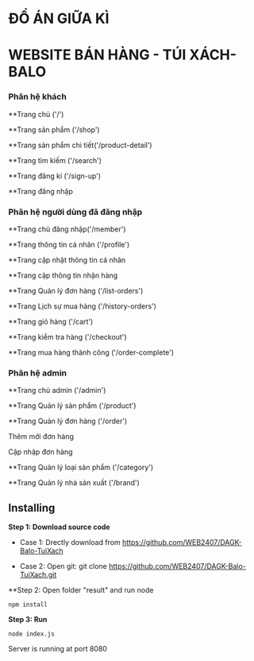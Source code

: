 # ĐỒ ÁN GIỮA KÌ
# WEBSITE BÁN HÀNG - TÚI XÁCH- BALO

### Phân hệ khách

**Trang chủ ('/')


**Trang sản phẩm ('/shop')


**Trang sản phẩm chi tiết('/product-detail')


**Trang tìm kiếm ('/search')


**Trang đăng kí ('/sign-up')


**Trang đăng nhập 


### Phân hệ người dùng đã đăng nhập

**Trang chủ đăng nhập('/member')


**Trang thông tin cá nhân ('/profile')


**Trang cập nhật thông tin cá nhân


**Trang cập thông tin nhận hàng


**Trang Quản lý đơn hàng ('/list-orders')


**Trang Lịch sự mua hàng ('/history-orders')


**Trang giỏ hàng ('/cart')


**Trang kiểm tra hàng ('/checkout')


**Trang mua hàng thành công ('/order-complete')


### Phân hệ admin

**Trang chủ admin ('/admin')


**Trang Quản lý sản phẩm ('/product')


**Trang Quản lý đơn hàng ('/order')

Thêm mới đơn hàng


Cập nhập đơn hàng


**Trang Quản lý loại sản phẩm ('/category')


**Trang Quản lý nhà sản xuất ('/brand')

## Installing

**Step 1: Download source code**

 - Case 1: Drectly download from https://github.com/WEB2407/DAGK-Balo-TuiXach
 
 - Case 2: Open git: git clone https://github.com/WEB2407/DAGK-Balo-TuiXach.git
 
**Step 2: Open folder "result" and run node
   
    npm install 
 
**Step 3: Run**

    node index.js
  
  Server is running at port 8080
  
 
